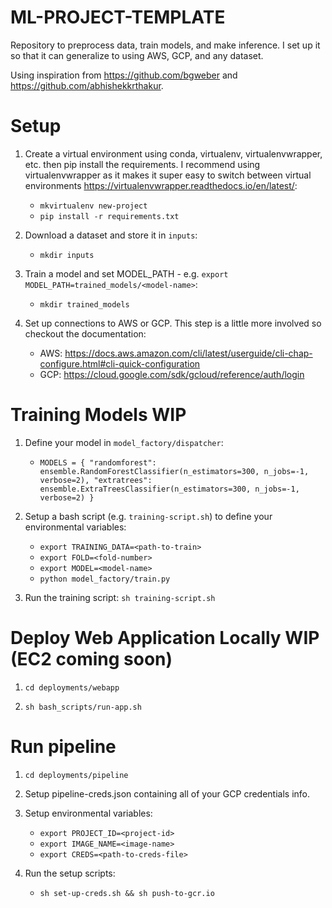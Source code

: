 # ML-PROJECT-TEMPLATE

Repository to preprocess data, train models, and make inference. I set up it so that it can generalize to using AWS, GCP, and any dataset. 

Using inspiration from https://github.com/bgweber and https://github.com/abhishekkrthakur.

# Setup

1. Create a virtual environment using conda, virtualenv, virtualenvwrapper, etc. then pip install the requirements. I recommend using virtualenvwrapper as it makes it super easy to switch between virtual environments https://virtualenvwrapper.readthedocs.io/en/latest/:

    - `mkvirtualenv new-project`
    - `pip install -r requirements.txt`

2. Download a dataset and store it in `inputs`:

    - `mkdir inputs`

3. Train a model and set MODEL_PATH - e.g. `export MODEL_PATH=trained_models/<model-name>`:

    - `mkdir trained_models`

4. Set up connections to AWS or GCP. This step is a little more involved so checkout the documentation:

    - AWS: https://docs.aws.amazon.com/cli/latest/userguide/cli-chap-configure.html#cli-quick-configuration
    - GCP: https://cloud.google.com/sdk/gcloud/reference/auth/login

# Training Models WIP

1. Define your model in `model_factory/dispatcher`:
    - `MODELS = {
        "randomforest":
        ensemble.RandomForestClassifier(n_estimators=300, n_jobs=-1, verbose=2),
        "extratrees":
        ensemble.ExtraTreesClassifier(n_estimators=300, n_jobs=-1, verbose=2)
    }`

2. Setup a bash script (e.g. `training-script.sh`) to define your environmental variables:
    - `export TRAINING_DATA=<path-to-train>`
    - `export FOLD=<fold-number>`
    - `export MODEL=<model-name>`
    - `python model_factory/train.py`

3. Run the training script: `sh training-script.sh`


# Deploy Web Application Locally WIP (EC2 coming soon)

1. `cd deployments/webapp`

2. `sh bash_scripts/run-app.sh`

# Run pipeline

1. `cd deployments/pipeline`

2. Setup pipeline-creds.json containing all of your GCP credentials info.

3. Setup environmental variables:

    - `export PROJECT_ID=<project-id>`
    - `export IMAGE_NAME=<image-name>`
    - `export CREDS=<path-to-creds-file>`

4. Run the setup scripts:

    - `sh set-up-creds.sh && sh push-to-gcr.io`